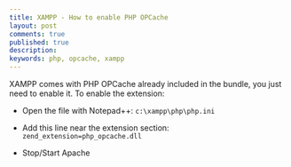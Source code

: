 ```yaml
---
title: XAMPP - How to enable PHP OPCache
layout: post
comments: true
published: true
description: 
keywords: php, opcache, xampp
---
```


XAMPP comes with PHP OPCache already included in the bundle, you just need to enable it. To enable the extension:

* Open the file with Notepad++: `c:\xampp\php\php.ini`

* Add this line near the extension section: `zend_extension=php_opcache.dll`

* Stop/Start Apache